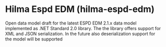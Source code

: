 # Hilma Espd EDM (hilma-espd-edm)
Open data model draft for the latest ESPD EDM 2.1.x data model implemented as .NET Standard 2.0 library. The the library offers support for XML and JSON serialization. In the future also deserialization support for the model will be supported
